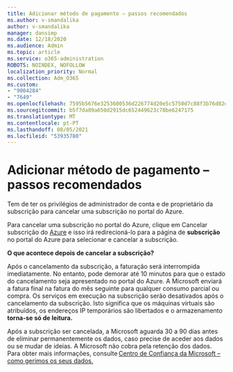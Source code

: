 ```yaml
---
title: Adicionar método de pagamento – passos recomendados
ms.author: v-smandalika
author: v-smandalika
manager: dansimp
ms.date: 12/18/2020
ms.audience: Admin
ms.topic: article
ms.service: o365-administration
ROBOTS: NOINDEX, NOFOLLOW
localization_priority: Normal
ms.collection: Adm_O365
ms.custom:
- "9004284"
- "7649"
ms.openlocfilehash: 7595b5676e3253600536d226774d20e5c5750d7c88f3b76d82d82c320fb295a8
ms.sourcegitcommit: b5f7da89a650d2915dc652449623c78be6247175
ms.translationtype: MT
ms.contentlocale: pt-PT
ms.lasthandoff: 08/05/2021
ms.locfileid: "53935780"
---
```

# <a name="add-payment-method---recommended-steps"></a>Adicionar método de pagamento – passos recomendados

Tem de ter os privilégios de administrador de conta e de proprietário da subscrição para cancelar uma subscrição no portal do Azure. 

Para cancelar uma subscrição no portal do Azure, clique em Cancelar subscrição do [Azure](https://ms.portal.azure.com/#blade/Microsoft_Azure_Billing/SubscriptionsBlade) e isso irá redirecioná-lo para a página de **subscrição** no portal do Azure para selecionar e cancelar a subscrição. 

**O que acontece depois de cancelar a subscrição?** 

Após o cancelamento da subscrição, a faturação será interrompida imediatamente. No entanto, pode demorar até 10 minutos para que o estado do cancelamento seja apresentado no portal do Azure. A Microsoft enviará a fatura final na fatura do mês seguinte para qualquer consumo parcial ou compra. Os serviços em execução na subscrição serão desativados após o cancelamento da subscrição. Isto significa que os máquinas virtuais são atribuídos, os endereços IP temporários são libertados e o armazenamento **torna-se só de leitura.** 

Após a subscrição ser cancelada, a Microsoft aguarda 30 a 90 dias antes de eliminar permanentemente os dados, caso precise de aceder aos dados ou se mudar de ideias. A Microsoft não cobra pela retenção dos dados. Para obter mais informações, consulte [Centro de Confiança da Microsoft – como gerimos os seus dados.](https://www.microsoft.com/trust-center/privacy/data-management#leave)



